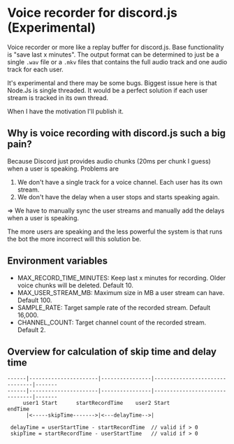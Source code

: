 # Voice recorder for discord.js (Experimental)
Voice recorder or more like a replay buffer for discord.js. Base functionality is "save last x minutes".
The output format can be determined to just be a single `.wav` file or a `.mkv` files that contains the full audio track and one audio track for each user. 

It's experimental and there may be some bugs.
Biggest issue here is that Node.Js is single threaded. It would be a perfect solution if each user stream is tracked in its own thread.

When I have the motivation I'll publish it. 

## Why is voice recording with discord.js such a big pain?
Because Discord just provides audio chunks (20ms per chunk I guess) when a user is speaking.
Problems are
1. We don't have a single track for a voice channel. Each user has its own stream.
2. We don't have the delay when a user stops and starts speaking again.

=> We have to manually sync the user streams and manually add the delays when a user is speaking.

The more users are speaking and the less powerful the system is that runs the bot the more incorrect will this solution be. 

## Environment variables
- MAX_RECORD_TIME_MINUTES: Keep last x minutes for recording. Older voice chunks will be deleted. Default 10.
- MAX_USER_STREAM_MB: Maximum size in MB a user stream can have. Default 100.
- SAMPLE_RATE: Target sample rate of the recorded stream. Default 16,000.
- CHANNEL_COUNT: Target channel count of the recorded stream. Default 2.


## Overview for calculation of skip time and delay time
```
------|----------------------|----------------|-------------------------------|-------
------|----------------------|----------------|-------------------------------|-------
     user1 Start      startRecordTime    user2 Start                        endTime
      |<-----skipTime------->|<---delayTime-->|

 delayTime = userStartTime - startRecordTime  // valid if > 0
 skipTime = startRecordTime - userStartTime   // valid if > 0
```
